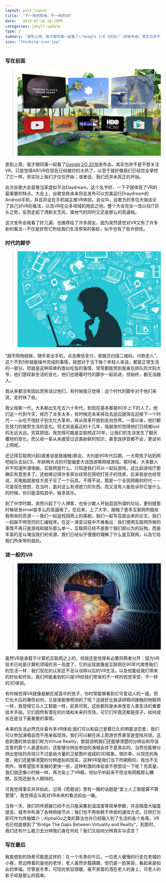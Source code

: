```yaml
---
layout: post_layout
title:  "不一样的视角，不一样的VR"
date:   2016-07-26 18:10PM
categories: jekyll update
type: 2
summary: "直到上周，我才跟同事一起看了\"Google I/O 2016\" VR发布会。其实也并不是不想关注VR，只是觉得AR/VR在现在已经被炒的太热了，以至于就好像我们已经完全掌控了它一样。但实际上我们才仅仅只是个开始，或者说，我们还并未真正的开始。"
icon: "thinking-icon.jpg"
---
```


### 写在前面

>![](/img/vr/google-daydream.png)

直到上周，我才跟同事一起看了[Google I/O 2016](http://v.youku.com/v_show/id_XMTU3ODE4MDE5Ng==.html?from=s1.8-1-1.2)发布会。其实也并不是不想关注VR，只是觉得AR/VR在现在已经被炒的太热了，以至于就好像我们已经完全掌控了它一样。但实际上我们才仅仅开始；或者说，我们还并未真正的开始。

此次谷歌大会首推当家虚拟平台Daydream，这个名字好，一下子就体现了VR的最重要的特点。大会上，谷歌宣称未来将会发布可以完美运行Draydream的Android手机，并且将会在手机端主推VR体验。会议中，谷歌方的多位大咖谈论了自己对VR的看法，以及VR在众多领域的用武之地。整个大会完全一改以往IT巨头之势，反而走起了清新文艺风，接地气的同时又还是那么的高逼格。

这次发布会我看了好几遍，也推荐给了许多朋友，因为突然感觉对VR又有了许多新的看法--不仅是好奇它所给我们生活带来的美妙，似乎也有了些许担忧。

### 时代的脚步

>![](/img/vr/internet.jpg)

“超市购物结账，随手拿出手机，点击微信支付，收银员扫描二维码，付款走人”，这个不到5秒就能操作完成的事情，我想对于当下每个年轻人来说，都是正常生活的一部分。但就是这种简单的类似吃饭的事情，常常都能惊到我身后排队的大妈大爷，他们感叹新生活的变化，他们也随着时代的脚步一起前进，但始终，都无法融入。

我从来都没有因此而笑话过他们，有时候我只觉得：这个时代的脚步对于他们来说，走的快了些。

我父母那一代，大多都出生在五六十年代，到现在基本都是60岁上下的人了。他们这一代到今天，经历了太多太多，有时候还未来得及去适应就得去迎接下一个时代－－从吃不饱肚子到文化大革命，再从改革开放到走向世界。一直以来，他们都在努力的接受生活的变化。但尤其是最近的十几年，我越发的觉得他们已经被lost的太远太远。究其原因，我觉得可能是互联网这20年，让我们的生活发生了翻天覆地的变化，而父母一辈从未接受过这类新鲜的知识，甚至连拼音都不会，更谈何上网呢。

还记得互联网兴起(或者说是我接触)那会，大约是90年代后期，一大帮孩子钻到网吧组队去玩CS，年龄稍大点的可能偏爱大话西游等网络游戏。那时候，大多数人并不知道所谓电脑，互联网是什么，只知道我们可以一起玩游戏，这比起游戏厅那确实有意思多了。还依稀记得许多家长经常在网吧打孩子的场景，后来我爸也经常说，买电脑就是给大孩子买了一个玩具。不得不说，那是一个全民网瘾的时代－－可是现在想想，在当时，面对这么有诱惑力的东西，而又没有人能告诉你它是什么的时候，你只能深陷其中，独享其乐。

到了中学时期，突然兴起了个人博客，也有少数人开始逛逛所谓的论坛，更别提那时候收发email是多么的高逼格了。在后来，上了大学，接触了更多互联网所能给我带来的资源－－我们一起追校园网上的美剧，我们一起写百度出来的论文，我们一起敲不明觉厉的汇编程序。在这一演变过程中不难看出：我们使用互联网所做的事情不再只是游戏和娱乐那么单一，互联网已经不是那个我们原以为的玩物，而是丰富的足以淹没我们的资源，我们已经似乎慢慢的理解了什么是互联网，以及它给我们所来带的益处。

### 迷一般的VR

>![](/img/vr/vr.jpg)

虽然VR是承载于计算机互联网之上的，但我还是觉得有必要将两者分开：因为VR技术已经是计算机领域的另一高度了，它的出现就像是互联网在90年代席卷我们的生活一样：我们现在的认知还不足以诠释以后的VR生活，以及他能给我们带来的好处和坏处。我们所能看到的只是VR给我们带来的不一样的视觉享受，不一样的3D体验。

有时候觉得VR就像是躺在摇篮中的孩子，你时常能够看到它可爱动人的一面，但它长大后的秉性如何，又是谁能够预测的了呢？这就好比我读研期间接触的物联网一样，我觉得它与人工智能一样，前景可观，这些都将是未来改变人类生活的重要技术手段。它们固然有潜在的价值和未来的市场，可它们毕竟还都是孩子，如何成长在是当下最重要的事情。

未来的生活必然充斥着许多VR体验:我们可以和自己爱慕已久的明星谈恋爱，我们可以参加演唱会而不用亲临现场，我们可以躺在床上周游世界甚至是登陆月球。这些刺激的体验我们称为Virtual Reality，那就说明我们还能够清楚的分辨出和你谈恋爱的那个人是虚拟的，还能够分辨出参加的演唱会并不是真实的，当然也能够分辨出登陆的月球只不过是由大量的卫星图片组成的3D假象。很庆幸，以现在的角度，我们还能够清楚的分辨虚拟和现实。这种VR是我们当下所期盼的，我也不无例外，很希望技术发展的更快一些，这种刺激的体验谁不想尝试一下呢？充其量，我们就还像小时候一样，再次染上了VR瘾，但似乎听起来不但没有网瘾那么糟糕，反而还挺令人期待的。

可我觉得事实并非如此，记得《奇葩说》里有一期的话题是“爱上人工智能算不算爱情”，我觉得这与我对VR未来的看法如出一辙。

当有一天，我们的传感器已经不光只能采集到温湿度等简单参数，并且精度大幅度提高，城市中布满了各种网络节点；我们也不再依赖于传统的通信方式，日照灯光即可作为传输媒介；AlphalGo之类的算法也许已经融入到了生活的各个角落，VR也已彻底做到了“Bridge The Gaps Between Virtuality and Reality"。到那时，我们还有什么能力去分辨我们身在何处？我们又如何分辨真实与谎言？

### 写在最后

我能想到的场景可能是这样的：在一个冬季的午后，一位老人缓慢的行走在老城的小巷，旁边搀着的是他的老伴，老人虽然步履蹒跚，但仍是一脸笑容，看起来是如此的幸福。尽管是冬季，可阳光依旧很暖，毫不吝啬的洒在老人的身上，可老人的影子却是那么的孤单。